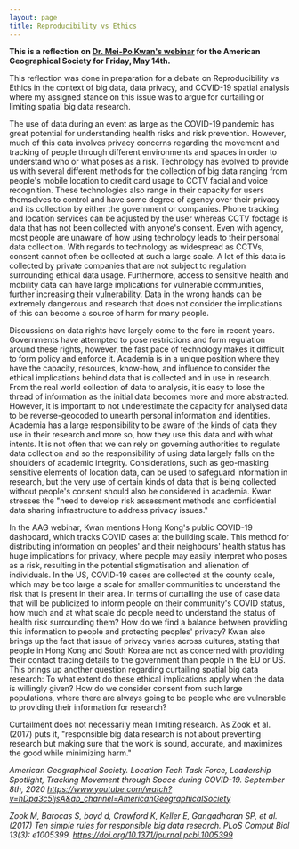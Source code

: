 ```yaml
---
layout: page
title: Reproducibility vs Ethics
---
```


**This is a reflection on [Dr. Mei-Po Kwan's webinar](https://www.youtube.com/watch?v=hDpa3c5ljsA&ab_channel=AmericanGeographicalSociety) for the American Geographical Society for Friday, May 14th.**


This reflection was done in preparation for a debate on Reproducibility vs Ethics in the context of big data, data privacy, and COVID-19 spatial analysis where my assigned stance on this issue was to argue for curtailing or limiting spatial big data research.

The use of data during an event as large as the COVID-19 pandemic has great potential for understanding health risks and risk prevention. However, much of this data involves privacy concerns regarding the movement and tracking of people through different environments and spaces in order to understand who or what poses as a risk. Technology has evolved to provide us with several different methods for the collection of big data ranging from people's mobile location to credit card usage to CCTV facial and voice recognition. These technologies also range in their capacity for users themselves to control and have some degree of agency over their privacy and its collection by either the government or companies. Phone tracking and location services can be adjusted by the user whereas CCTV footage is data that has not been collected with anyone's consent. Even with agency, most people are unaware of how using technology leads to their personal data collection. With regards to technology as widespread as CCTVs, consent cannot often be collected at such a large scale. A lot of this data is collected by private companies that are not subject to regulation surrounding ethical data usage. Furthermore, access to sensitive health and mobility data can have large implications for vulnerable communities, further increasing their vulnerability. Data in the wrong hands can be extremely dangerous and research that does not consider the implications of this can become a source of harm for many people.  

Discussions on data rights have largely come to the fore in recent years. Governments have attempted to pose restrictions and form regulation around these rights, however, the fast pace of technology makes it difficult to form policy and enforce it. Academia is in a unique position where they have the capacity, resources, know-how, and influence to consider the ethical implications behind data that is collected and in use in research. From the real world collection of data to analysis, it is easy to lose the thread of information as the initial data becomes more and more abstracted. However, it is important to not underestimate the capacity for analysed data to be reverse-geocoded to unearth personal information and identities. Academia has a large responsibility to be aware of the kinds of data they use in their research and more so, how they use this data and with what intents. It is not often that we can rely on governing authorities to regulate data collection and so the responsibility of using data largely falls on the shoulders of academic integrity. Considerations, such as geo-masking sensitive elements of location data, can be used to safeguard information in research, but the very use of certain kinds of data that is being collected without people's consent should also be considered in academia. Kwan stresses the "need to develop risk assessment methods and confidential data sharing infrastructure to address privacy issues."

In the AAG webinar, Kwan mentions Hong Kong's public COVID-19 dashboard, which tracks COVID cases at the building scale. This method for distributing information on peoples' and their neighbours' health status has huge implications for privacy, where people may easily interpret who poses as a risk, resulting in the potential stigmatisation and alienation of individuals. In the US, COVID-19 cases are collected at the county scale, which may be too large a scale for smaller communities to understand the risk that is present in their area. In terms of curtailing the use of case data that will be publicized to inform people on their community's COVID status, how much and at what scale do people need to understand the status of health risk surrounding them? How do we find a balance between providing this information to people and protecting peoples' privacy? Kwan also brings up the fact that issue of privacy varies across cultures, stating that people in Hong Kong and South Korea are not as concerned with providing their contact tracing details to the government than people in the EU or US. This brings up another question regarding curtailing spatial big data research: To what extent do these ethical implications apply when the data is willingly given? How do we consider consent from such large populations, where there are always going to be people who are vulnerable to providing their information for research?

Curtailment does not necessarily mean limiting research. As Zook et al. (2017) puts it, "responsible big data research is not about preventing research but making sure that the work is sound, accurate, and maximizes the good while minimizing harm."


*American Geographical Society. Location Tech Task Force, Leadership Spotlight, Tracking Movement through Space during COVID-19. September 8th, 2020 https://www.youtube.com/watch?v=hDpa3c5ljsA&ab_channel=AmericanGeographicalSociety*

*Zook M, Barocas S, boyd d, Crawford K, Keller E, Gangadharan SP, et al. (2017) Ten simple rules for responsible big data research. PLoS Comput Biol 13(3): e1005399. https://doi.org/10.1371/journal.pcbi.1005399*
